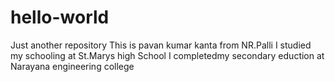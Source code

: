 # hello-world
Just another repository
This is pavan kumar kanta from NR.Palli
I studied my schooling at St.Marys high School
I completedmy secondary eduction at Narayana engineering college
